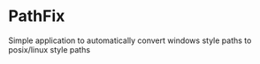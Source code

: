 # PathFix
Simple application to automatically convert windows style paths to posix/linux style paths
